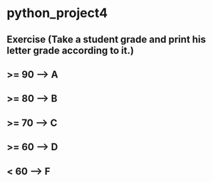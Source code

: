 # python_project4
## Exercise (Take a student grade and print his letter grade according to it.)
## >= 90 --> A
## >= 80 --> B
## >= 70 --> C
## >= 60 --> D
## <  60 --> F
